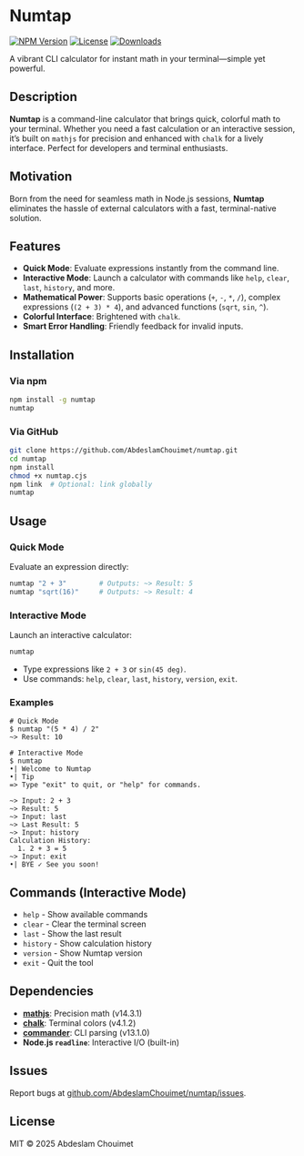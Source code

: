 # Numtap
[![NPM Version](https://img.shields.io/npm/v/numtap.svg)](https://www.npmjs.com/package/numtap)
[![License](https://img.shields.io/github/license/AbdeslamChouimet/numtap.svg)](https://github.com/AbdeslamChouimet/numtap/blob/main/LICENSE)
[![Downloads](https://img.shields.io/npm/dt/numtap.svg)](https://www.npmjs.com/package/numtap)

A vibrant CLI calculator for instant math in your terminal—simple yet powerful.

## Description
**Numtap** is a command-line calculator that brings quick, colorful math to your terminal. Whether you need a fast calculation or an interactive session, it’s built on `mathjs` for precision and enhanced with `chalk` for a lively interface. Perfect for developers and terminal enthusiasts.

## Motivation
Born from the need for seamless math in Node.js sessions, **Numtap** eliminates the hassle of external calculators with a fast, terminal-native solution.

## Features
- **Quick Mode**: Evaluate expressions instantly from the command line.
- **Interactive Mode**: Launch a calculator with commands like `help`, `clear`, `last`, `history`, and more.
- **Mathematical Power**: Supports basic operations (`+`, `-`, `*`, `/`), complex expressions (`(2 + 3) * 4`), and advanced functions (`sqrt`, `sin`, `^`).
- **Colorful Interface**: Brightened with `chalk`.
- **Smart Error Handling**: Friendly feedback for invalid inputs.

## Installation
### Via npm
```bash
npm install -g numtap
numtap
```
### Via GitHub
```bash
git clone https://github.com/AbdeslamChouimet/numtap.git
cd numtap
npm install
chmod +x numtap.cjs
npm link  # Optional: link globally
numtap
```

## Usage
### Quick Mode
Evaluate an expression directly:
```bash
numtap "2 + 3"        # Outputs: ~> Result: 5
numtap "sqrt(16)"     # Outputs: ~> Result: 4
```

### Interactive Mode
Launch an interactive calculator:
```bash
numtap
```
- Type expressions like `2 + 3` or `sin(45 deg)`.
- Use commands: `help`, `clear`, `last`, `history`, `version`, `exit`.

### Examples
```
# Quick Mode
$ numtap "(5 * 4) / 2"
~> Result: 10

# Interactive Mode
$ numtap
•| Welcome to Numtap
•| Tip
=> Type "exit" to quit, or "help" for commands.

~> Input: 2 + 3
~> Result: 5
~> Input: last
~> Last Result: 5
~> Input: history
Calculation History:
  1. 2 + 3 = 5
~> Input: exit
•| BYE ✓ See you soon!
```

## Commands (Interactive Mode)
- `help`    - Show available commands
- `clear`   - Clear the terminal screen
- `last`    - Show the last result
- `history` - Show calculation history
- `version` - Show Numtap version
- `exit`    - Quit the tool

## Dependencies
- **[mathjs](https://mathjs.org/)**: Precision math (v14.3.1)
- **[chalk](https://github.com/chalk/chalk)**: Terminal colors (v4.1.2)
- **[commander](https://github.com/tj/commander.js)**: CLI parsing (v13.1.0)
- **Node.js `readline`**: Interactive I/O (built-in)

## Issues
Report bugs at [github.com/AbdeslamChouimet/numtap/issues](https://github.com/AbdeslamChouimet/numtap/issues).

## License
MIT © 2025 Abdeslam Chouimet
